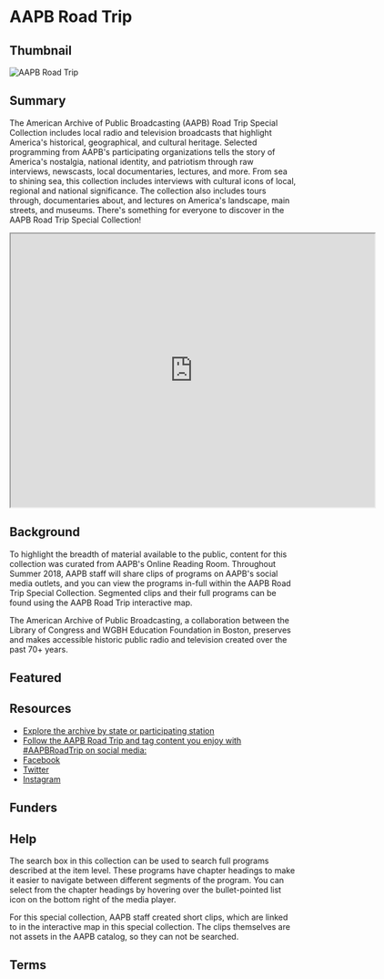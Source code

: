 # AAPB Road Trip

## Thumbnail

![AAPB Road Trip](https://s3.amazonaws.com/americanarchive.org/special-collections/AAPB_Road_Trip.jpg "AAPB Road Trip Logo")

## Summary

The American Archive of Public Broadcasting (AAPB) Road Trip Special Collection includes local radio and television broadcasts that highlight America's historical, geographical, and cultural heritage. Selected programming from AAPB's participating organizations tells the story of America's nostalgia, national identity, and patriotism through raw interviews, newscasts, local documentaries, lectures, and more. From sea to shining sea, this collection includes interviews with cultural icons of local, regional and national significance. The collection also includes tours through, documentaries about, and lectures on America's landscape, main streets, and museums. There's something for everyone to discover in the AAPB Road Trip Special Collection!

<iframe src="https://www.google.com/maps/d/u/1/embed?mid=1ccZq8xsN5ub2wndyxu_6V6lnFeMo-TL1" width="640" height="480"></iframe>

## Background

To highlight the breadth of material available to the public, content for this collection was curated from AAPB's Online Reading Room. Throughout Summer 2018, AAPB staff will share clips of programs on AAPB's social media outlets, and you can view the programs in-full within the AAPB Road Trip Special Collection. Segmented clips and their full programs can be found using the AAPB Road Trip interactive map.

The American Archive of Public Broadcasting, a collaboration between the Library of Congress and WGBH Education Foundation in Boston, preserves and makes accessible historic public radio and television created over the past 70+ years.

## Featured

## Resources

- [Explore the archive by state or participating station](http://americanarchive.org/participating-orgs)
- [Follow the AAPB Road Trip and tag content you enjoy with #AAPBRoadTrip on social media:](https://americanarchivepb.wordpress.com/)
- [Facebook](https://www.facebook.com/amarchivepub/)
- [Twitter](https://twitter.com/amarchivepub)
- [Instagram](https://www.instagram.com/amarchivepub/)

## Funders

## Help
The search box in this collection can be used to search full programs described at the item level. These programs have chapter headings to make it easier to navigate between different segments of the program. You can select from the chapter headings by hovering over the bullet-pointed list icon on the bottom right of the media player.

For this special collection, AAPB staff created short clips, which are linked to in the interactive map in this special collection. The clips themselves are not assets in the AAPB catalog, so they can not be searched.

## Terms
